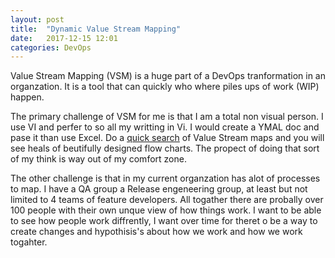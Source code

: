```yaml
---
layout: post
title:  "Dynamic Value Stream Mapping"
date:   2017-12-15 12:01
categories: DevOps
---
```


Value Stream Mapping (VSM) is a huge part of a DevOps tranformation in an organzation. It is a tool that can quickly who where piles ups of work (WIP) happen.

The primary challenge of VSM for me is that I am a total non visual person. I use VI and perfer to so all my writting in Vi. I would create a YMAL doc and pase it than use Excel. Do a [quick search](https://duckduckgo.com/?q=Value+Streem+Map) of Value Stream maps and you will see heals of beutifully designed flow charts. The propect of doing that sort of my think is way out of my comfort zone.

The other challenge is that in my current organzation has alot of processes to map. I have a QA group a Release engeneering group, at least but not limited to 4 teams of feature developers. All togather there are probally over 100 people with their own unque view of how things work. I want to be able to see how people work diffrently, I want over time for theret o be a way to create changes and hypothisis's about how we work and how we work togahter.


